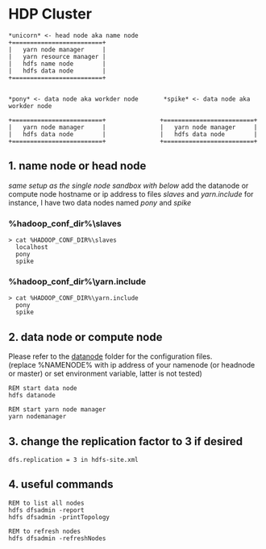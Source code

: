 # HDP Cluster


    *unicorn* <- head node aka name node
    +=========================+
    |   yarn node manager     |
    |   yarn resource manager |
    |   hdfs name node        |
    |   hdfs data node        |
    +=========================+


    *pony* <- data node aka workder node       *spike* <- data node aka workder node

    +=========================+               +=========================+
    |   yarn node manager     |               |   yarn node manager     |
    |   hdfs data node        |               |   hdfs data node        |
    +=========================+               +=========================+


## 1. name node or head node

 *same setup as the single node sandbox with below*
 add the datanode or compute node hostname or ip address to files *slaves* and *yarn.include*
 for instance, I have two data nodes named _pony_ and _spike_

### %hadoop_conf_dir%\slaves

    > cat %HADOOP_CONF_DIR%\slaves
      localhost
      pony
      spike


### %hadoop_conf_dir%\yarn.include

    > cat %HADOOP_CONF_DIR%\yarn.include
      pony
      spike


## 2. data node or compute node
  Please refer to the [datanode][1] folder for the configuration files.  
  (replace %NAMENODE% with ip address of your namenode (or headnode or master) or set environment variable, latter is not tested)


    REM start data node
    hdfs datanode

    REM start yarn node manager
    yarn nodemanager

## 3. change the replication factor to 3 if desired

    dfs.replication = 3 in hdfs-site.xml


## 4. useful commands

    REM to list all nodes
    hdfs dfsadmin -report
    hdfs dfsadmin -printTopology

    REM to refresh nodes
    hdfs dfsadmin -refreshNodes





[1]: https://github.com/MikeXL/HDPonWindows/tree/master/datanode/hdp/hadoop/etc "data node configuration files"
